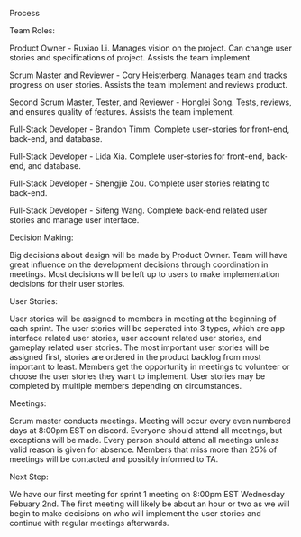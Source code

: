 Process

Team Roles:

Product Owner - Ruxiao Li. Manages vision on the project. Can change user stories and specifications of project. Assists the team implement.

Scrum Master and Reviewer - Cory Heisterberg. Manages team and tracks progress on user stories. Assists the team implement and reviews product.

Second Scrum Master, Tester, and Reviewer - Honglei Song. Tests, reviews, and ensures quality of features.  Assists the team implement.

Full-Stack Developer - Brandon Timm. Complete user-stories for front-end, back-end, and database.

Full-Stack Developer - Lida Xia. Complete user-stories for front-end, back-end, and database.

Full-Stack Developer - Shengjie Zou. Complete user stories relating to back-end.

Full-Stack Developer - Sifeng Wang. Complete back-end related user stories and manage user interface.


Decision Making: 

Big decisions about design will be made by Product Owner. Team will have great influence on the development decisions through coordination in meetings. Most decisions will be left up to users to make implementation decisions for their user stories.

User Stories:

User stories will be assigned to members in meeting at the beginning of each sprint. The user stories will be seperated into 3 types, which are app interface related user stories, user account related user stories, and gameplay related user stories. The most important user stories will be assigned first, stories are ordered in the product backlog from most important to least. Members get the opportunity in meetings to volunteer or choose the user stories they want to implement. User stories may be completed by multiple members depending on circumstances.

Meetings:

Scrum master conducts meetings. Meeting will occur every even numbered days at 8:00pm EST on discord. Everyone should attend all meetings, but exceptions will be made. Every person should attend all meetings unless valid reason is given for absence. Members that miss more than 25% of meetings will be contacted and possibly informed to TA. 

Next Step:

We have our first meeting for sprint 1 meeting on 8:00pm EST Wednesday Febuary 2nd. The first meeting will likely be about an hour or two as we will begin to make decisions on who will implement the user stories and continue with regular meetings afterwards.
